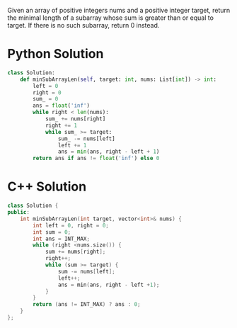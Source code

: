 Given an array of positive integers nums and a positive integer target, return the minimal length of a subarray whose sum is greater than or equal to target. If there is no such subarray, return 0 instead.

# Python Solution

```python
class Solution:
    def minSubArrayLen(self, target: int, nums: List[int]) -> int:
        left = 0
        right = 0
        sum_ = 0
        ans = float('inf')
        while right < len(nums):
            sum_ += nums[right]
            right += 1
            while sum_ >= target:
                sum_ -= nums[left]
                left += 1
                ans = min(ans, right - left + 1)
        return ans if ans != float('inf') else 0
```

# C++ Solution

```cpp
class Solution {
public:
    int minSubArrayLen(int target, vector<int>& nums) {
        int left = 0, right = 0;
        int sum = 0;
        int ans = INT_MAX;
        while (right <nums.size()) {
            sum += nums[right];
            right++;
            while (sum >= target) {
                sum -= nums[left];
                left++;
                ans = min(ans, right - left +1);
            }
        } 
        return (ans != INT_MAX) ? ans : 0;
    }
};
```